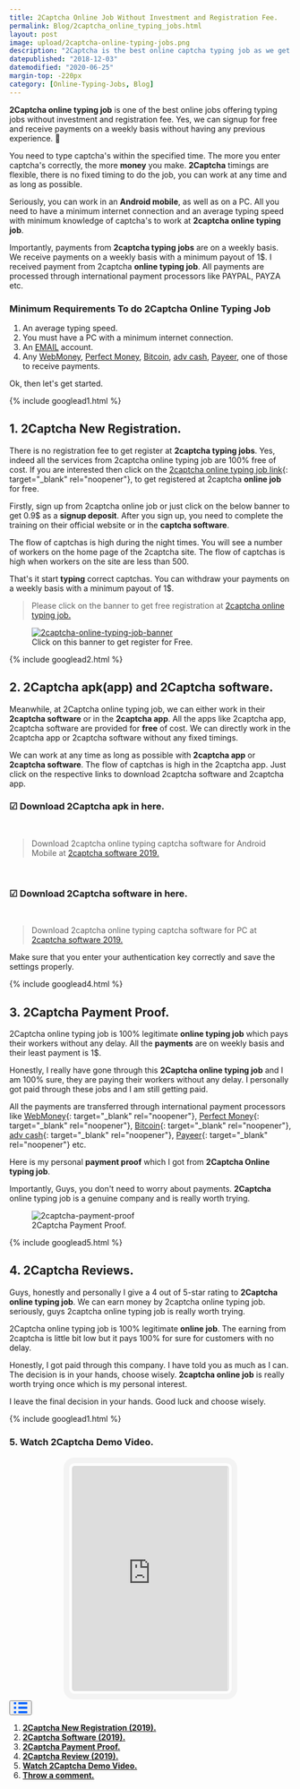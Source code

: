 ```yaml
---
title: 2Captcha Online Job Without Investment and Registration Fee.
permalink: Blog/2captcha_online_typing_jobs.html
layout: post
image: upload/2captcha-online-typing-jobs.png
description: "2Captcha is the best online captcha typing job as we get to register for free. 2captcha typing job supports working from 2captcha apk, app & in the software downloaded for free & receive weekly payments. Many payment proofs and customer reviews make 2captcha is 100% legitimate online captcha entry job."
datepublished: "2018-12-03"
datemodified: "2020-06-25"
margin-top: -220px
category: [Online-Typing-Jobs, Blog]
---
```


**2Captcha online typing job** is one of the best online jobs offering typing jobs without investment and registration fee. Yes, we can signup for free and receive payments on a weekly basis without having any previous experience. 💛

You need to type captcha's within the specified time. The more you enter captcha's correctly, the more **money** you make. **2Captcha** timings are flexible, there is no fixed timing to do the job, you can work at any time and as long as possible.

Seriously, you can work in an **Android mobile**, as well as on a PC. All you need to have a minimum internet connection and an average typing speed with minimum knowledge of captcha's to work at **2captcha online typing job**.

Importantly, payments from **2captcha typing jobs** are on a weekly basis. We receive payments on a weekly basis with a minimum payout of 1\$. I received payment from 2captcha **online typing job**. All payments are processed through international payment processors like PAYPAL, PAYZA etc.

<h3>Minimum Requirements To do 2Captcha Online Typing Job</h3>

<ol>
<li>An average typing speed.</li>
<li>You must have a PC with a minimum internet connection.</li>
<li> An <a href="https://en.wikipedia.org/wiki/Email" target="_blank" rel="noopener">EMAIL</a> account. </li>
<li> Any <a href="https://www.wmtransfer.com/" target="_blank" rel="noopener">WebMoney</a>, <a href="https://perfectmoney.is/signup.html" target="_blank" rel="noopener">Perfect Money</a>, <a href="https://www.bitcoin.com/" target="_blank" rel="noopener">Bitcoin</a>, <a href="https://advcash.com/en/" target="_blank" rel="noopener">adv cash</a>, <a href="https://payeer.com/en/">Payeer</a>, one of those to receive payments.</li>
</ol>

Ok, then let's get started.

{% include googlead1.html %}

<h2 id="twocaptcha-new-registration"><strong>1. 2Captcha New Registration.</strong></h2>

There is no registration fee to get register at **2captcha typing jobs**. Yes, indeed all the services from 2captcha online typing job are 100% free of cost. If you are interested then click on the [2captcha online typing job link](https://2captcha.com/?from=7016474){: target="\_blank" rel="noopener"}, to get registered at 2captcha **online job** for free.

Firstly, sign up from 2captcha online job or just click on the below banner to get 0.9\$ as a **signup deposit**. After you sign up, you need to complete the training on their official website or in the **captcha software**.

The flow of captchas is high during the night times. You will see a number of workers on the home page of the 2captcha site. The flow of captchas is high when workers on the site are less than 500.

That's it start **typing** correct captchas. You can withdraw your payments on a weekly basis with a minimum payout of 1\$.

<blockquote> Please click on the banner to get free registration at <a href="https://2captcha.com/?from=7016474" target="_blank" rel="noopener">2captcha online typing job.</a></blockquote>

<figure><a href="https://2captcha.com/?from=7016474" target="_blank" rel="noopener"><img src="/uploads/2captcha-online-typing-jobs-banner.gif" data-src="/uploads/2captcha-online-typing-jobs-banner.gif" alt="2captcha-online-typing-job-banner" title="2captcha-online-typing-job" class="lazy" /></a>
<figcaption>Click on this banner to get register for Free.
</figcaption>
</figure>

{% include googlead2.html %}

<h2 id="twocaptcha-software"><strong>2. 2Captcha apk(app) and 2Captcha software.</strong></h2>

Meanwhile, at 2Captcha online typing job, we can either work in their **2captcha software** or in the **2captcha app**. All the apps like 2captcha app, 2captcha software are provided for **free** of cost. We can directly work in the 2captcha app or 2captcha software without any fixed timings.

We can work at any time as long as possible with **2captcha app** or **2captcha software**. The flow of captchas is high in the 2captcha app. Just click on the respective links to download 2captcha software and 2captcha app.

<h3><strong>☑ Download 2Captcha apk in here.</strong></h3>

<br>
<blockquote>Download 2captcha online typing captcha software for Android Mobile at <a href="https://2captcha.com/?from=7016474" target="_blank" rel="noopener">2captcha software 2019.</a></blockquote>

<br>

<h3><strong>☑ Download 2Captcha software in here.</strong></h3>

<br>
<blockquote>Download 2captcha online typing captcha software for PC at <a href="https://2captcha.com/?from=7016474" target="_blank" rel="noopener">2captcha software 2019.</a></blockquote>

Make sure that you enter your authentication key correctly and save the settings properly.

{% include googlead4.html %}

<h2 id="twocaptcha-payment-proof"><strong>3. 2Captcha Payment Proof.</strong></h2>

2Captcha online typing job is 100% legitimate **online typing job** which pays their workers without any delay. All the **payments** are on weekly basis and their least payment is 1\$.

Honestly, I really have gone through this **2Captcha online typing job** and I am 100% sure, they are paying their workers without any delay. I personally got paid through these jobs and I am still getting paid.

All the payments are transferred through international payment processors like [WebMoney](https://www.wmtransfer.com/){: target="\_blank" rel="noopener"}, [Perfect Money](https://perfectmoney.is/signup.html){: target="\_blank" rel="noopener"}, [Bitcoin](https://www.bitcoin.com/){: target="\_blank" rel="noopener"}, [adv cash](https://advcash.com/en/){: target="\_blank" rel="noopener"}, [Payeer](https://payeer.com/en/){: target="\_blank" rel="noopener"} etc.

Here is my personal **payment proof** which I got from **2Captcha Online typing job**.

Importantly, Guys, you don't need to worry about payments. **2Captcha** online typing job is a genuine company and is really worth trying.

<figure><img src="/uploads/megatypers-payment-proof-1.png" data-src="/uploads/megatypers-payment-proof-1.png" alt="2captcha-payment-proof" title="2Captcha-Payment-Proof" class="lazy" />
<figcaption>2Captcha Payment Proof.
</figcaption>
</figure>

{% include googlead5.html %}

<h2 id="twocaptcha-review"><strong>4. 2Captcha Reviews.</strong></h2>

Guys, honestly and personally I give a 4 out of 5-star rating to **2Captcha online typing job**. We can earn money by 2captcha online typing job. seriously, guys 2captcha online typing job is really worth trying.

2Captcha online typing job is 100% legitimate **online job**. The earning from 2captcha is little bit low but it pays 100% for sure for customers with no delay.

Honestly, I got paid through this company. I have told you as much as I can. The decision is in your hands, choose wisely. **2captcha online job** is really worth trying once which is my personal interest.

I leave the final decision in your hands. Good luck and choose wisely.

{% include googlead1.html %}

<h3 id="demo-video"><strong>5. Watch 2Captcha Demo Video.</strong></h3>

<br>

<div class="video">
<iframe width="100%" height="100%" src="https://www.youtube.com/embed/IcFlqit3Yjk" frameborder="0" allow="accelerometer; autoplay; encrypted-media; gyroscope; picture-in-picture" allowfullscreen></iframe>
</div>

<br>

<div class="anim_container">
<button id="show">
<svg width="24" height="20" viewBox="0 0 24 20">
<path d="M3 0H1C0.4 0 0 0.4 0 1V3C0 3.6 0.4 4 1 4H3C3.6 4 4 3.6 4 3V1C4 0.4 3.6 0 3 0Z"
									fill="#0066FF" />
								<path d="M3 0H1C0.4 0 0 0.4 0 1V3C0 3.6 0.4 4 1 4H3C3.6 4 4 3.6 4 3V1C4 0.4 3.6 0 3 0Z"
									transform="translate(0 8)" fill="#0066FF" />
								<path d="M3 0H1C0.4 0 0 0.4 0 1V3C0 3.6 0.4 4 1 4H3C3.6 4 4 3.6 4 3V1C4 0.4 3.6 0 3 0Z"
									transform="translate(0 16)" fill="#0066FF" />
								<path
									d="M15 0H1C0.4 0 0 0.4 0 1V3C0 3.6 0.4 4 1 4H15C15.6 4 16 3.6 16 3V1C16 0.4 15.6 0 15 0Z"
									transform="translate(8)" fill="#0066FF" />
								<path
									d="M15 0H1C0.4 0 0 0.4 0 1V3C0 3.6 0.4 4 1 4H15C15.6 4 16 3.6 16 3V1C16 0.4 15.6 0 15 0Z"
									transform="translate(8 8)" fill="#0066FF" />
								<path
									d="M15 0H1C0.4 0 0 0.4 0 1V3C0 3.6 0.4 4 1 4H15C15.6 4 16 3.6 16 3V1C16 0.4 15.6 0 15 0Z"
									transform="translate(8 16)" fill="#0066FF" />
							</svg>
						</button>
		<div id="links_container">
			<ol>
				<li><a href="#twocaptcha-new-registration" class="test"><b>2Captcha New Registration (2019).</b></a></li>
				<li><a href="#twocaptcha-software" class="test"><b>2Captcha Software (2019).</b></a></li>
				<li><a href="#twocaptcha-payment-proof" class="test"><b>2Captcha Payment Proof.</b></a></li>
				<li><a href="#twocaptcha-review" class="test"><b>2Captcha Review (2019).</b></a></li>
				<li><a href="#demo-video" class="test"><b>Watch 2Captcha Demo Video.</b></a></li>
				<li><a href="#disqus_thread" class="test"><b>Throw a comment.</b></a></li>
			</ol>
		</div>
</div>

<style>
.video {
			width: 55%;
			height: 400px;
			margin: auto;
			outline: 10px solid #f3f3f3;
			outline-offset: 5px;
			border: 1px solid lightgrey;
			border-radius: 4px;
		}
	@media only screen and (max-width:760px){
		.video {
			width: 96%;
			height: 300px;
			}
		}
</style>

